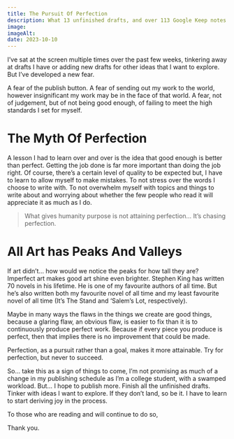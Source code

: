 ```yaml
---
title: The Pursuit Of Perfection
description: What 13 unfinished drafts, and over 113 Google Keep notes taught me.
image:
imageAlt:
date: 2023-10-10
---
```


I’ve sat at the screen multiple times over the past few weeks, tinkering away at drafts I have or adding new drafts for other ideas that I want to explore. But I’ve developed a new fear.

A fear of the publish button. A fear of sending out my work to the world, however insignificant my work may be in the face of that world. A fear, not of judgement, but of not being good enough, of failing to meet the high standards I set for myself.

# The Myth Of Perfection

A lesson I had to learn over and over is the idea that good enough is better than perfect. Getting the job done is far more important than doing the job right. Of course, there’s a certain level of quality to be expected but, I have to learn to allow myself to make mistakes. To not stress over the words I choose to write with. To not overwhelm myself with topics and things to write about and worrying about whether the few people who read it will appreciate it as much as I do.

> What gives humanity purpose is not attaining perfection… It’s chasing perfection.

# All Art has Peaks And Valleys

If art didn’t… how would we notice the peaks for how tall they are? Imperfect art makes good art shine even brighter. Stephen King has written 70 novels in his lifetime. He is one of my favourite authors of all time. But he’s also written both my favourite novel of all time and my least favourite novel of all time (It’s The Stand and ‘Salem’s Lot, respectively).

Maybe in many ways the flaws in the things we create are good things, because a glaring flaw, an obvious flaw, is easier to fix than it is to continuously produce perfect work. Because if every piece you produce is perfect, then that implies there is no improvement that could be made.

Perfection, as a pursuit rather than a goal, makes it more attainable. Try for perfection, but never to succeed.

So… take this as a sign of things to come, I’m not promising as much of a change in my publishing schedule as I’m a college student, with a swamped workload. But… I hope to publish more. Finish all the unfinished drafts. Tinker with ideas I want to explore. If they don’t land, so be it. I have to learn to start deriving joy in the process.

To those who are reading and will continue to do so,

Thank you.
